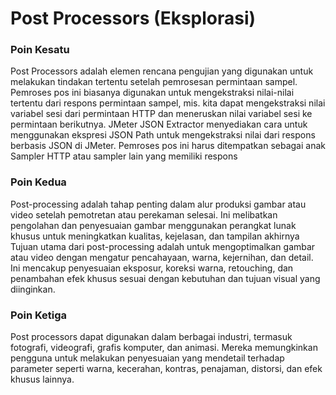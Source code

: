 # Post Processors (Eksplorasi)

### Poin Kesatu
Post Processors adalah elemen rencana pengujian yang digunakan untuk melakukan tindakan tertentu setelah pemrosesan 
permintaan sampel. Pemroses pos ini biasanya digunakan untuk mengekstraksi nilai-nilai tertentu dari respons permintaan 
sampel, mis. kita dapat mengekstraksi nilai variabel sesi dari permintaan HTTP dan meneruskan nilai variabel sesi ke 
permintaan berikutnya.
JMeter JSON Extractor menyediakan cara untuk menggunakan ekspresi JSON Path untuk mengekstraksi nilai dari respons 
berbasis JSON di JMeter. Pemroses pos ini harus ditempatkan sebagai anak Sampler HTTP atau sampler lain yang memiliki 
respons

### Poin Kedua
Post-processing adalah tahap penting dalam alur produksi gambar atau video setelah pemotretan atau perekaman selesai. 
Ini melibatkan pengolahan dan penyesuaian gambar menggunakan perangkat lunak khusus untuk meningkatkan kualitas, 
kejelasan, dan tampilan akhirnya
Tujuan utama dari post-processing adalah untuk mengoptimalkan gambar atau video dengan mengatur pencahayaan, warna, 
kejernihan, dan detail. Ini mencakup penyesuaian eksposur, koreksi warna, retouching, dan penambahan efek khusus sesuai 
dengan kebutuhan dan tujuan visual yang diinginkan.

### Poin Ketiga
Post processors dapat digunakan dalam berbagai industri, termasuk fotografi, videografi, grafis komputer, dan animasi.
Mereka memungkinkan pengguna untuk melakukan penyesuaian yang mendetail terhadap parameter seperti warna, kecerahan, 
kontras, penajaman, distorsi, dan efek khusus lainnya.